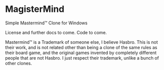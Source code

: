 MagisterMind
============

Simple Mastermind™ Clone for Windows

License and further docs to come.  Code to come.

Mastermind™ is a Trademark of someone else, I believe Hasbro.  This is not their work, and is not related other than being a clone of the same rules as their board game, and the original games invented by completely different people that are not Hasbro.  I just respect their trademark, unlike a bunch of other clones.